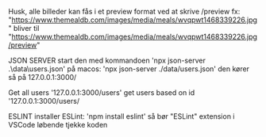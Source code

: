 Husk, alle billeder kan fås i et preview format ved at skrive /preview
fx: "https://www.themealdb.com/images/media/meals/wvqpwt1468339226.jpg"
bliver til "https://www.themealdb.com/images/media/meals/wvqpwt1468339226.jpg/preview"

JSON SERVER
start den med kommandoen 'npx json-server .\data\users.json'
på macos: 'npx json-server ./data/users.json'
den kører så på 127.0.0.1:3000/

Get all users '127.0.0.1:3000/users'
get users based on id '127.0.0.1:3000/users/<id>


ESLINT
installer ESLint: 'npm install eslint'
så bør "ESLint" extension i VSCode løbende tjekke koden


